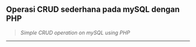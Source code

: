 ## Operasi CRUD sederhana pada mySQL dengan PHP
> _Simple CRUD operation on mySQL using PHP_ 
------------------------------------------------
